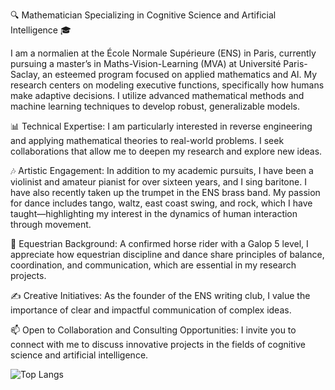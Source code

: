 🔍 Mathematician Specializing in Cognitive Science and Artificial Intelligence 🎓

I am a normalien at the École Normale Supérieure (ENS) in Paris, currently pursuing a master’s in Maths-Vision-Learning (MVA) at Université Paris-Saclay, an esteemed program focused on applied mathematics and AI. My research centers on modeling executive functions, specifically how humans make adaptive decisions. I utilize advanced mathematical methods and machine learning techniques to develop robust, generalizable models.

📊 Technical Expertise: I am particularly interested in reverse engineering and applying mathematical theories to real-world problems. I seek collaborations that allow me to deepen my research and explore new ideas.

🎶 Artistic Engagement: In addition to my academic pursuits, I have been a violinist and amateur pianist for over sixteen years, and I sing baritone. I have also recently taken up the trumpet in the ENS brass band. My passion for dance includes tango, waltz, east coast swing, and rock, which I have taught—highlighting my interest in the dynamics of human interaction through movement.

🐴 Equestrian Background: A confirmed horse rider with a Galop 5 level, I appreciate how equestrian discipline and dance share principles of balance, coordination, and communication, which are essential in my research projects.

✍️ Creative Initiatives: As the founder of the ENS writing club, I value the importance of clear and impactful communication of complex ideas.

📫 Open to Collaboration and Consulting Opportunities: I invite you to connect with me to discuss innovative projects in the fields of cognitive science and artificial intelligence.
 

![Top Langs](https://github-readme-stats.vercel.app/api/top-langs/?username=cvt8&hide=Jupypter-Notebook)
